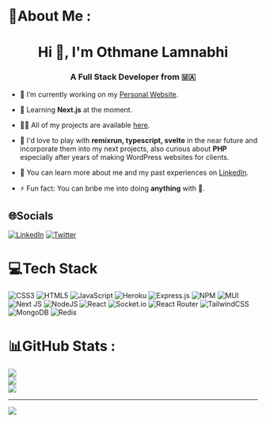 # 💫About Me :
<h1 align="center">Hi 👋, I'm Othmane Lamnabhi</h1>
<h3 align="center">A Full Stack Developer from 🇲🇦</h3>

- 🔭 I’m currently working on my [Personal Website](https://github.com/othmanelamnabhi/portfolio-thewannabedev).

- 🌱 Learning **Next.js** at the moment.

- 👨‍💻 All of my projects are available [here](https://github.com/othmanelamnabhi?tab=repositories).

- 💬 I'd love to play with **remixrun, typescript, svelte** in the near future and incorporate them into my next projects, also curious about **PHP** especially after years of making WordPress websites for clients.

- 📄 You can learn more about me and my past experiences on [LinkedIn](https://www.linkedin.com/in/othmanelamnabhi).

- ⚡ Fun fact: You can bribe me into doing **anything** with 🍣.

## 🌐Socials
[![LinkedIn](https://img.shields.io/badge/LinkedIn-%230077B5.svg?logo=linkedin&logoColor=white)](https://linkedin.com/in/othmanelamnabhi) [![Twitter](https://img.shields.io/badge/Twitter-%231DA1F2.svg?logo=Twitter&logoColor=white)](https://twitter.com/thewannabedev) 

# 💻Tech Stack
![CSS3](https://img.shields.io/badge/css3-%231572B6.svg?style=for-the-badge&logo=css3&logoColor=white) ![HTML5](https://img.shields.io/badge/html5-%23E34F26.svg?style=for-the-badge&logo=html5&logoColor=white) ![JavaScript](https://img.shields.io/badge/javascript-%23323330.svg?style=for-the-badge&logo=javascript&logoColor=%23F7DF1E) ![Heroku](https://img.shields.io/badge/heroku-%23430098.svg?style=for-the-badge&logo=heroku&logoColor=white) ![Express.js](https://img.shields.io/badge/express.js-%23404d59.svg?style=for-the-badge&logo=express&logoColor=%2361DAFB) ![NPM](https://img.shields.io/badge/NPM-%23000000.svg?style=for-the-badge&logo=npm&logoColor=white) ![MUI](https://img.shields.io/badge/MUI-%230081CB.svg?style=for-the-badge&logo=material-ui&logoColor=white) ![Next JS](https://img.shields.io/badge/Next-black?style=for-the-badge&logo=next.js&logoColor=white) ![NodeJS](https://img.shields.io/badge/node.js-6DA55F?style=for-the-badge&logo=node.js&logoColor=white) ![React](https://img.shields.io/badge/react-%2320232a.svg?style=for-the-badge&logo=react&logoColor=%2361DAFB) ![Socket.io](https://img.shields.io/badge/Socket.io-black?style=for-the-badge&logo=socket.io&badgeColor=010101) ![React Router](https://img.shields.io/badge/React_Router-CA4245?style=for-the-badge&logo=react-router&logoColor=white) ![TailwindCSS](https://img.shields.io/badge/tailwindcss-%2338B2AC.svg?style=for-the-badge&logo=tailwind-css&logoColor=white) ![MongoDB](https://img.shields.io/badge/MongoDB-%234ea94b.svg?style=for-the-badge&logo=mongodb&logoColor=white) ![Redis](https://img.shields.io/badge/redis-%23DD0031.svg?style=for-the-badge&logo=redis&logoColor=white)
# 📊GitHub Stats :
![](https://github-readme-stats.vercel.app/api?username=othmanelamnabhi&theme=tokyonight&hide_border=false&include_all_commits=false&count_private=false)<br/>
![](https://github-readme-streak-stats.herokuapp.com/?user=othmanelamnabhi&theme=tokyonight&hide_border=false)<br/>
![](https://github-readme-stats.vercel.app/api/top-langs/?username=othmanelamnabhi&theme=tokyonight&hide_border=false&include_all_commits=false&count_private=false&layout=compact)

---
[![](https://visitcount.itsvg.in/api?id=othmanelamnabhi&icon=0&color=0)](https://visitcount.itsvg.in)
